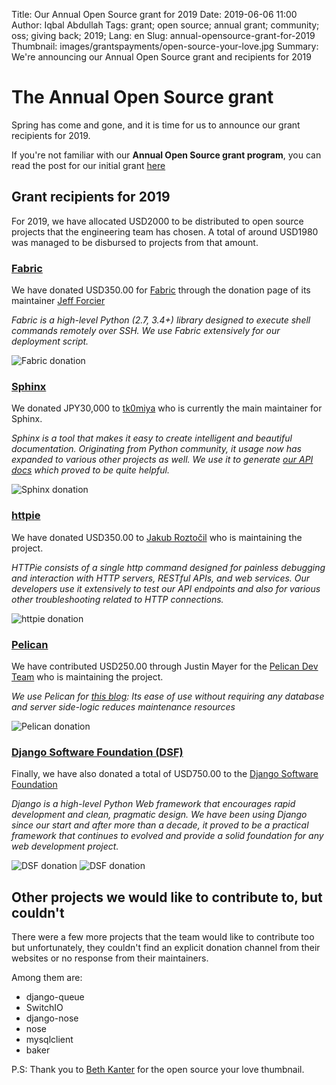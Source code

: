 Title: Our Annual Open Source grant for 2019
Date: 2019-06-06 11:00
Author: Iqbal Abdullah
Tags: grant; open source; annual grant; community; oss; giving back; 2019;
Lang: en
Slug: annual-opensource-grant-for-2019
Thumbnail: images/grantspayments/open-source-your-love.jpg
Summary: We're announcing our Annual Open Source grant and recipients for 2019

# The Annual Open Source grant

Spring has come and gone, and it is time for us to announce our grant recipients
for 2019.

If you're not familiar with our **Annual Open Source grant program**, you can read
the post for our initial grant [here]({filename}/Community/annual-opensource-grant-2018-en.md)

## Grant recipients for 2019

For 2019, we have allocated USD2000 to be distributed to open source projects
that the engineering team has chosen. A total of around USD1980 was managed to be
disbursed to projects from that amount.

### [Fabric](https://github.com/fabric/fabric)

We have donated USD350.00 for [Fabric](https://github.com/fabric/fabric) through the donation page of its
maintainer [Jeff Forcier](http://bitprophet.org/projects/#giving-back)

*Fabric is a high-level Python (2.7, 3.4+) library designed to execute shell commands remotely over SSH.
We use Fabric extensively for our deployment script.*

![Fabric donation]({filename}/images/grantspayments/2019-payment-fabric.png)

### [Sphinx](http://www.sphinx-doc.org/en/master/)

We donated JPY30,000 to [tk0miya](https://gist.github.com/tk0miya/de06a9239502543aea916c925eb1e3c6) who
is currently the main maintainer for Sphinx.

*Sphinx is a tool that makes it easy to create intelligent and beautiful documentation.
Originating from Python community, it usage now has expanded to various other projects as well.
We use it to generate [our API docs](https://docs.xoxzo.com/en/) which proved to be quite helpful.*

![Sphinx donation]({filename}/images/grantspayments/2019-payment-sphinx.png)

### [httpie](https://httpie.org/)

We have donated USD350.00 to [Jakub Roztočil](https://www.paypal.me/roztocil)
who is maintaining the project. 

*HTTPie consists of a single http command designed for painless debugging and interaction with
HTTP servers, RESTful APIs, and web services.
Our developers use it extensively to test our API endpoints and also for various other troubleshooting
related to HTTP connections.*

![httpie donation]({filename}/images/grantspayments/2019-payment-httpie.png)

### [Pelican](https://blog.getpelican.com/)

We have contributed USD250.00 through Justin Mayer for the [Pelican Dev Team](https://donate.getpelican.com/)
who is maintaining the project. 

*We use Pelican for [this blog](https://blog.xoxzo.com/en/): Its ease of use without requiring any database
and server side-logic reduces maintenance resources*

![Pelican donation]({filename}/images/grantspayments/2019-payment-pelican.png)


### [Django Software Foundation (DSF)](https://www.djangoproject.com/foundation/)

Finally, we have also donated a total of USD750.00 to the [Django Software Foundation](https://www.djangoproject.com/fundraising/)

*Django is a high-level Python Web framework that encourages rapid development and clean, pragmatic design.
We have been using Django since our start and after more than a decade, it proved to be a practical
framework that continues to evolved and provide a solid foundation for any web development project.*

![DSF donation]({filename}/images/grantspayments/2019-dsf-payment-proof-01.png)
![DSF donation]({filename}/images/grantspayments/2019-dsf-payment-proof-02.png)

## Other projects we would like to contribute to, but couldn't

There were a few more projects that the team would like to contribute too but unfortunately,
they couldn't find an explicit donation channel from their websites or no response from their maintainers.

Among them are:

- django-queue
- SwitchIO
- django-nose
- nose
- mysqlclient
- baker

P.S: Thank you to [Beth Kanter](https://www.flickr.com/photos/cambodia4kidsorg/2265381560/in/photolist-4sbF1L-ar78tZ-SNGH5k-ar79ug-7GLMMJ-7auyvr-ar9ZuW-ar7icH-7EbFm8-77iC2j-oZNUt1-YoqUGr-7auzAZ-77iLXu-ara183-4vbuEU-pKkoXm-77eCxx-2WUBnD-ar9VGm-7TT3jY-by7HPM-6ymtsa-7ayps3-77ePoH-874G8Z-4VguA1-6G4JuU-77eAQF-ar7dxc-EDyr4-77iKd5-8yZZmV-rDGuZy-77iLM5-bbBEV8-e3okg3-DLbcqc-77ezLa-69ykkm-7aysgQ-72ePxc-ar7dt4-XZTS3m-e6eDqU-bbBC66-bbBCjr-RYrLD2-e693vi-9ULwL) for the open source your love thumbnail.

